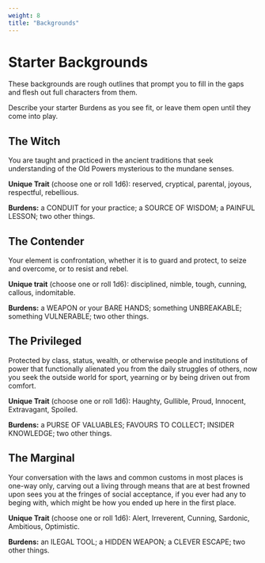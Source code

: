 ```yaml
---
weight: 8
title: "Backgrounds"
---
```


# Starter Backgrounds

These backgrounds are rough outlines that prompt you to fill in the gaps and flesh out full characters from them.

Describe your starter Burdens as you see fit, or leave them open until they come into play.

## The Witch

You are taught and practiced in the ancient traditions that seek understanding of the Old Powers mysterious to the mundane senses.

**Unique Trait** (choose one or roll 1d6): reserved, cryptical, parental, joyous, respectful, rebellious.

**Burdens:** a CONDUIT for your practice; a SOURCE OF WISDOM; a PAINFUL LESSON; two other things.

## The Contender

Your element is confrontation, whether it is to guard and protect, to seize and overcome, or to resist and rebel.

**Unique trait** (choose one or roll 1d6): disciplined, nimble, tough, cunning, callous, indomitable.

**Burdens:** a WEAPON or your BARE HANDS; something UNBREAKABLE; something VULNERABLE; two other things.

## The Privileged

Protected by class, status, wealth, or otherwise people and institutions of power that functionally alienated you from the daily struggles of others, now you seek the outside world for sport, yearning or by being driven out from comfort.

**Unique Trait** (choose one or roll 1d6): Haughty, Gullible, Proud, Innocent, Extravagant, Spoiled.

**Burdens:** a PURSE OF VALUABLES; FAVOURS TO COLLECT; INSIDER KNOWLEDGE; two other things.

## The Marginal

Your conversation with the laws and common customs in most places is one-way only, carving out a living through means that are at best frowned upon sees you at the fringes of social acceptance, if you ever had any to beging with, which might be how you ended up here in the first place.

**Unique Trait** (choose one or roll 1d6): Alert, Irreverent, Cunning, Sardonic, Ambitious, Optimistic.

**Burdens:** an ILEGAL TOOL; a HIDDEN WEAPON; a CLEVER ESCAPE; two other things.